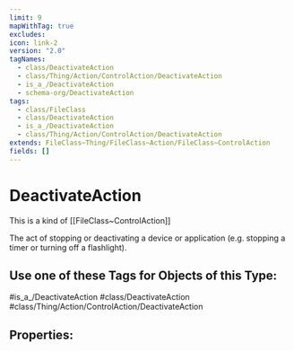 ```yaml
---
limit: 9
mapWithTag: true
excludes: 
icon: link-2
version: "2.0"
tagNames:
  - class/DeactivateAction
  - class/Thing/Action/ControlAction/DeactivateAction
  - is_a_/DeactivateAction
  - schema-org/DeactivateAction
tags:
  - class/FileClass
  - class/DeactivateAction
  - is_a_/DeactivateAction
  - class/Thing/Action/ControlAction/DeactivateAction
extends: FileClass~Thing/FileClass~Action/FileClass~ControlAction
fields: []
---
```


# DeactivateAction
This is a kind of [[FileClass~ControlAction]]

The act of stopping or deactivating a device or application (e.g. stopping a timer or turning off a flashlight).


## Use one of these Tags for Objects of this Type:

#is_a_/DeactivateAction
#class/DeactivateAction
#class/Thing/Action/ControlAction/DeactivateAction

## Properties:


